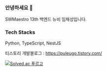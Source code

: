 ### 안녕하세요 👋
SWMaestro 13th
백엔드 뉴비 임채성입니다.

### Tech Stacks
Python, TypeScript, NestJS

티스토리 개발블로그 : https://puleugo.tistory.com/

[![Solved.ac 푸르고](http://mazassumnida.wtf/api/generate_badge?boj=puleugo)](https://solved.ac/puleugo)
